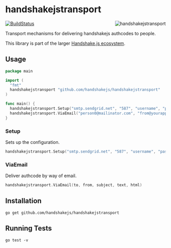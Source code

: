 # handshakejstransport

<img src="https://raw.githubusercontent.com/scottmotte/handshakejstransport/master/handshakejslogictransport.gif" alt="handshakejstransport" align="right" />

[![BuildStatus](https://travis-ci.org/handshakejs/handshakejstransport.png?branch=master)](https://travis-ci.org/handshakejs/handshakejstransport)

Transport mechanisms for delivering handshakejs authcodes to people.

This library is part of the larger [Handshake.js ecosystem](https://github.com/handshakejs).

## Usage

```go
package main

import (
  "fmt"
  handshakejstransport "github.com/handshakejs/handshakejstransport"
)

func main() {
  handshakejstransport.Setup("smtp.sendgrid.net", "587", "username", "password")
  handshakejstransport.ViaEmail("person0@mailinator.com", "from@yourapp.com", "Your authcode is 1234", "This is the text of the email", "This is the <b>html</b> of the email")
}
```

### Setup

Sets up the configuration.

```go
handshakejstransport.Setup("smtp.sendgrid.net", "587", "username", "password")
```

### ViaEmail

Deliver authcode by way of email.

```go
handshakejstransport.ViaEmail(to, from, subject, text, html)
```

## Installation

```
go get github.com/handshakejs/handshakejstransport
```

## Running Tests

```
go test -v
```


